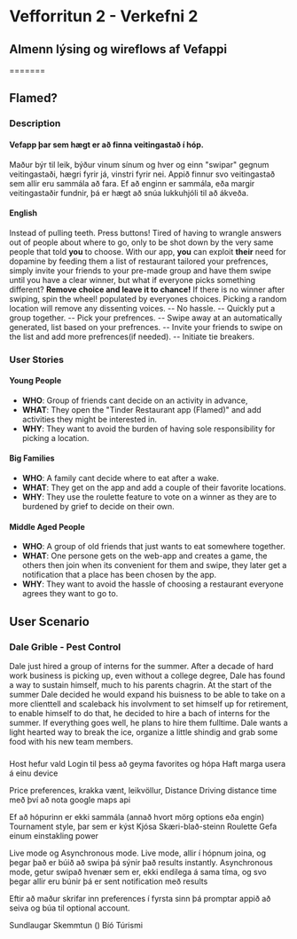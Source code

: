 # Vefforritun 2 - Verkefni 2
## Almenn lýsing og wireflows af Vefappi



=======
## Flamed?
### Description
#### Vefapp þar sem hægt er að finna veitingastað í hóp.


Maður býr til leik, býður vinum sínum og hver og einn "swipar" gegnum veitingastaði, hægri fyrir já, vinstri fyrir nei. Appið finnur svo veitingastað sem allir eru sammála að fara.
Ef að enginn er sammála, eða margir veitingastaðir fundnir, þá er hægt að snúa lukkuhjóli til að ákveða.

#### English
Instead of pulling teeth. Press buttons!
Tired of having to wrangle answers out of people about where to go, only to be shot down by the very same people that told **you** to choose.
With our app, **you** can exploit **their** need for dopamine by feeding them a list of restaurant tailored your prefrences, simply invite your friends to your pre-made group and have them swipe until you have a clear winner, but what if everyone picks something different?
**Remove choice and leave it to chance!**
If there is no winner after swiping, spin the wheel! populated by everyones choices.
Picking a random location will remove any dissenting voices.
-- No hassle.
-- Quickly put a group together.
-- Pick your prefrences.
-- Swipe away at an automatically generated, list based on your prefrences.
-- Invite your friends to swipe on the list and add more prefrences(if needed).
-- Initiate tie breakers.

### User Stories

#### Young People
- **WHO**: Group of friends cant decide on an activity in advance,
- **WHAT**: They open the "Tinder Restaurant app (Flamed)" and add activities they might be interested in.
- **WHY**: They want to avoid the burden of having sole responsibility for picking a location.

#### Big Families
- **WHO**: A family cant decide where to eat after a wake.
- **WHAT**: They get on the app and add a couple of their favorite locations.
- **WHY**: They use the roulette feature to vote on a winner as they are to burdened by grief to decide on their own.

#### Middle Aged People
- **WHO**: A group of old friends that just wants to eat somewhere together.
- **WHAT**: One persone gets on the web-app and creates a game, the others then join when its convenient for them and swipe, they later get a notification that a place has been chosen by the app.
- **WHY**: They want to avoid the hassle of choosing a restaurant everyone agrees they want to go to.

## User Scenario

### Dale Grible - Pest Control
Dale just hired a group of interns for the summer. After a decade of hard work business is picking up, even without a college degree, Dale has found a way to sustain himself, much to his parents chagrin. At the start of the summer Dale decided he would expand his buisness to be able to take on a more clienttell and scaleback his involvment to set himself up for retirement, to enable himself to do that, he decided to hire a bach of interns for the summer. If everything goes well, he plans to hire them fulltime. Dale wants a light hearted way to break the ice, organize a little shindig and grab some food with his new team members.

### 



Host hefur vald
Login til þess að geyma favorites og hópa
Haft marga usera á einu device

Price preferences, krakka vænt, leikvöllur, Distance
Driving distance time með því að nota google maps api

Ef að hópurinn er ekki sammála (annað hvort mörg options eða engin)
Tournament style, þar sem er kýst
Kjósa
Skæri-blað-steinn
Roulette
Gefa einum einstakling power


Live mode og Asynchronous mode.
Live mode, allir í hópnum joina, og þegar það er búið að swipa þá sýnir það results instantly.
Asynchronous mode, getur swipað hvenær sem er, ekki endilega á sama tíma, og svo þegar allir eru búnir þá er sent notification með results

Eftir að maður skrifar inn preferences í fyrsta sinn þá promptar appið að seiva og búa til optional account.


Sundlaugar
Skemmtun ()
Bíó
Túrismi


